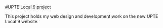 #UPTE Local 9 project

This project holds my web design and development work on the new UPTE Local 9 website. 